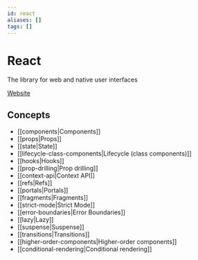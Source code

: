 ```yaml
---
id: react
aliases: []
tags: []
---
```


# React

The library for web and native user interfaces

[Website](https://react.dev/)

## Concepts

- [[components|Components]]
- [[props|Props]]
- [[state|State]]
- [[lifecycle-class-components|Lifecycle (class components)]]
- [[hooks|Hooks]]
- [[prop-drilling|Prop drilling]]
- [[context-api|Context API]]
- [[refs|Refs]]
- [[portals|Portals]]
- [[fragments|Fragments]]
- [[strict-mode|Strict Mode]]
- [[error-boundaries|Error Boundaries]]
- [[lazy|Lazy]]
- [[suspense|Suspense]]
- [[transitions|Transitions]]
- [[higher-order-components|Higher-order components]]
- [[conditional-rendering|Conditional rendering]]
